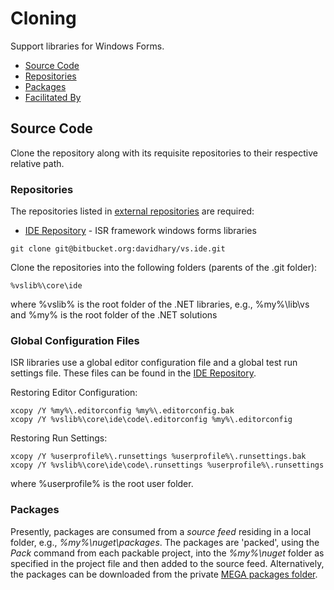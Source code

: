 # Cloning

Support libraries for Windows Forms.

* [Source Code](#Source-Code)
* [Repositories](#Repositories)
* [Packages](#Packages)
* [Facilitated By](#Facilitated-By)

<a name="Source-Code"></a>
## Source Code
Clone the repository along with its requisite repositories to their respective relative path.

### Repositories
The repositories listed in [external repositories] are required:
* [IDE Repository] - ISR framework windows forms libraries
```
git clone git@bitbucket.org:davidhary/vs.ide.git
```

Clone the repositories into the following folders (parents of the .git folder):
```
%vslib%\core\ide
```
where %vslib% is the root folder of the .NET libraries, e.g., %my%\lib\vs 
and %my% is the root folder of the .NET solutions

### Global Configuration Files
ISR libraries use a global editor configuration file and a global test run settings file. 
These files can be found in the [IDE Repository].

Restoring Editor Configuration:
```
xcopy /Y %my%\.editorconfig %my%\.editorconfig.bak
xcopy /Y %vslib%\core\ide\code\.editorconfig %my%\.editorconfig
```

Restoring Run Settings:
```
xcopy /Y %userprofile%\.runsettings %userprofile%\.runsettings.bak
xcopy /Y %vslib%\core\ide\code\.runsettings %userprofile%\.runsettings
```
where %userprofile% is the root user folder.

### Packages
Presently, packages are consumed from a _source feed_ residing in a local folder, e.g., _%my%\nuget\packages_. 
The packages are 'packed', using the _Pack_ command from each packable project,
into the _%my%\nuget_ folder as specified in the project file and then
added to the source feed. Alternatively, the packages can be downloaded from the 
private [MEGA packages folder].

[MEGA packages folder]: https://mega.nz/folder/KEcVxC5a#GYnmvMcwP4yI4tsocD31Pg
[IDE Repository]: https://www.bitbucket.org/davidhary/vs.ide.git
[SQL Exception Message]: https://msdn.microsoft.com/en-us/library/ms365274.aspx

[external repositories]: ExternalReposCommits.csv

